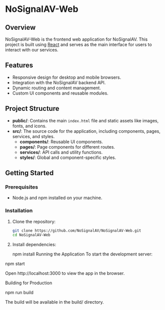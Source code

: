 # NoSignalAV-Web

## Overview
NoSignalAV-Web is the frontend web application for NoSignalAV. This project is built using [React](https://reactjs.org/) and serves as the main interface for users to interact with our services.

## Features
- Responsive design for desktop and mobile browsers.
- Integration with the NoSignalAV backend API.
- Dynamic routing and content management.
- Custom UI components and reusable modules.

## Project Structure
- **public/**: Contains the main `index.html` file and static assets like images, fonts, and icons.
- **src/**: The source code for the application, including components, pages, services, and styles.
  - **components/**: Reusable UI components.
  - **pages/**: Page components for different routes.
  - **services/**: API calls and utility functions.
  - **styles/**: Global and component-specific styles.

## Getting Started

### Prerequisites
- Node.js and npm installed on your machine.

### Installation
1. Clone the repository:
   ```bash
   git clone https://github.com/NoSignalAV/NoSignalAV-Web.git
   cd NoSignalAV-Web
2. Install dependencies:

   npm install
Running the Application
To start the development server:

npm start

Open http://localhost:3000 to view the app in the browser.

Building for Production

npm run build

The build will be available in the build/ directory.
